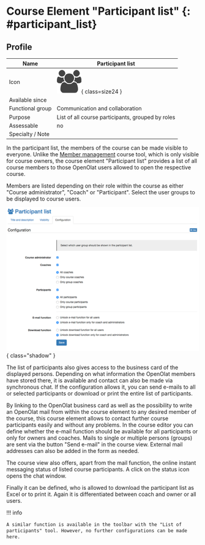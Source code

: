 #  Course Element "Participant list" {: #participant_list}

## Profile

Name | Participant list
---------|----------
Icon | ![Task Icon](assets/participant_list_icon.png){ class=size24 }
Available since | 
Functional group | Communication and collaboration
Purpose | List of all course participants, grouped by roles
Assessable | no
Specialty / Note |



In the participant list, the members of the course can be made visible to everyone. Unlike the [Member management](../learningresources/Members_management.md) course tool, which is only visible for course owners, the course element "Participant list" provides a list of all course members to those OpenOlat users allowed to open the respective course.

Members are listed depending on their role within the course as either "Course administrator", "Coach" or "Participant". Select the user groups to be displayed to course users.

![Configuration options for paricipant list](assets/participant_list_config.png){ class="shadow" }

The list of participants also gives access to the business card of the displayed persons. Depending on what information the OpenOlat members have stored there, it is available and contact can also be made via synchronous chat. If the configuration allows it, you can send e-mails to all or selected participants or download or print the entire list of participants.

By linking to the OpenOlat business card as well as the possibility to write an OpenOlat mail from within the course element to any desired member of the course, this course element allows to contact further course participants easily and without any problems. In the course editor you can define whether the e-mail function should be available for all participants or only for owners and coaches. Mails to single or multiple persons (groups) are sent via the button "Send e-mail" in the course view. External mail addresses can also be added in the form as needed.

The course view also offers, apart from the mail function, the online instant messaging status of listed course participants. A click on the status icon opens the chat window.

Finally it can be defined, who is allowed to download the participant list as Excel or to print it. Again it is differentiated between coach and owner or all users.

!!! info 

    A similar function is available in the toolbar with the "List of participants" tool. However, no further configurations can be made here.   

